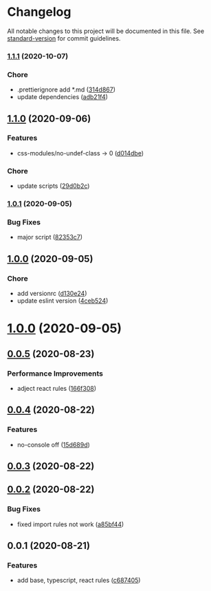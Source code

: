 # Changelog

All notable changes to this project will be documented in this file. See [standard-version](https://github.com/conventional-changelog/standard-version) for commit guidelines.

### [1.1.1](https://github.com/qcolate/eslint-config-qcolate/compare/v1.1.0...v1.1.1) (2020-10-07)


### Chore

* .prettierignore add *.md ([314d867](https://github.com/qcolate/eslint-config-qcolate/commit/314d86791855b063bcfe0734450c3b14a91bae9b))
* update dependencies ([adb21f4](https://github.com/qcolate/eslint-config-qcolate/commit/adb21f48f70c2ffb1e6e2d949b7d5aba88d60093))

## [1.1.0](https://github.com/qcolate/eslint-config-qcolate/compare/v1.0.1...v1.1.0) (2020-09-06)

### Features

- css-modules/no-undef-class -> 0 ([d014dbe](https://github.com/qcolate/eslint-config-qcolate/commit/d014dbe0c179db1232f839c4c61e5b6846281c34))

### Chore

- update scripts ([29d0b2c](https://github.com/qcolate/eslint-config-qcolate/commit/29d0b2c9d0b909eaf862890dea185db8743eabe2))

### [1.0.1](https://github.com/qcolate/eslint-config-qcolate/compare/v1.0.0...v1.0.1) (2020-09-05)

### Bug Fixes

- major script ([82353c7](https://github.com/qcolate/eslint-config-qcolate/commit/82353c796c53b3f70b35ecdcc0fa06240ce5939c))

## [1.0.0](https://github.com/qcolate/eslint-config-qcolate/compare/v0.0.5...v1.0.0) (2020-09-05)

### Chore

- add versionrc ([d130e24](https://github.com/qcolate/eslint-config-qcolate/commit/d130e243fbf519c5f165dcb42e2d8c9bd86116be))
- update eslint version ([4ceb524](https://github.com/qcolate/eslint-config-qcolate/commit/4ceb52455c7f51627bf08ae10872c7584cc12174))

# [1.0.0](https://github.com/qcolate/eslint-config-qcolate/compare/v0.0.5...v1.0.0) (2020-09-05)

## [0.0.5](https://github.com/qcolate/eslint-config-qcolate/compare/v0.0.4...v0.0.5) (2020-08-23)

### Performance Improvements

- adject react rules ([166f308](https://github.com/qcolate/eslint-config-qcolate/commit/166f308be1d032e05d3e56942aebf4cd9ee92a0a))

## [0.0.4](https://github.com/qcolate/eslint-config-qcolate/compare/v0.0.3...v0.0.4) (2020-08-22)

### Features

- no-console off ([15d689d](https://github.com/qcolate/eslint-config-qcolate/commit/15d689d80c5394e5ba095456f591d5e2b5775e63))

## [0.0.3](https://github.com/qcolate/eslint-config-qcolate/compare/v0.0.2...v0.0.3) (2020-08-22)

## [0.0.2](https://github.com/qcolate/eslint-config-qcolate/compare/v0.0.1...v0.0.2) (2020-08-22)

### Bug Fixes

- fixed import rules not work ([a85bf44](https://github.com/qcolate/eslint-config-qcolate/commit/a85bf44451a779a6c7243643fe9e64e904f539b0))

## 0.0.1 (2020-08-21)

### Features

- add base, typescript, react rules ([c687405](https://github.com/qcolate/eslint-config-qcolate/commit/c6874057b333ec51212346ffd5f57a4a29e2338e))

